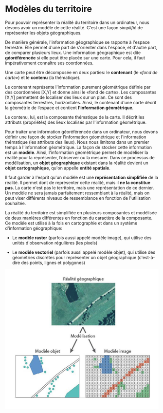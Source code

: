 # Modèles du territoire


Pour pouvoir représenter la réalité du territoire dans un ordinateur, nous devons avoir un modèle de cette réalité. C'est une façon *simplifié* de représenter les objets géographiques. 

De manière générale, l'information géographique se rapporte à l'espace terrestre. Elle permet d'une part de s'orienter dans l'espace, et d'autre part, de comparer plusieurs lieux. Une information géographique est dite **géoréférencée** si elle peut être placée sur une carte. Pour cela, il faut impérativement connaître ses coordonnées.


Une carte peut être décomposée en deux parties: le **contenant** (le *«fond de carte»*) et le **contenu** (la thématique).

Le contenant représente l'information purement géométrique définie par des coordonnées [X,Y] et donne ainsi le «fond de carte». Les composantes [X,Y] permettent de localiser des lieux sur un plan. Ce sont des composantes terrestres, horizontales. Ainsi, le contenant d'une carte décrit la géométrie de l’espace et contient **l’information géométrique**.

Le contenu, lui, est la composante thématique de la carte. Il décrit les attributs (propriétés) des lieux localisés par l'information géométrique.

Pour traiter une information géoréférencée dans un ordinateur, nous devons définir une façon de stocker l'information géométrique et l'information thématique (les attributs des lieux). Nous nous limitons dans un premier temps à l'information géométrique. La façon de stocker cette information est un **modèle**. Ainsi, l'information géométrique permet de modéliser la réalité pour la représenter, l’observer ou la mesurer. Dans ce processus de modélisation, un **objet géographique** existant dans la réalité devient un **objet cartographique**, qu'on appelle **entité spatiale**.

Il faut garder à l'esprit qu'un modèle est une **représentation simplifiée** de la réalité. Il permet dont de représenter cette réalité, mais il **ne la constitue pas**. La carte n'est pas le territoire, mais une représentation de ce dernier. Un modèle ne sera jamais parfaitement ressemblant à la réalité, mais on peut viser différents niveaux de ressemblance en fonction de l'utilisation souhaitée.

La réalité du territoire est simplifiée en plusieurs composantes et modélisée de deux manières différentes en fonction du caractère de la composante. Ce modèle est utilisé à la fois en cartographie et dans un système d'information géographique:

* Le **modèle raster** (parfois aussi appelé modèle image), qui utilise des unités d'observation régulières (les pixels)

* Le **modèle vectoriel** (parfois aussi appelé modèle objet), qui utilise des géométries discrètes pour représenter un objet géographique (c'est-à-dire des points, lignes et polygones)

![](assets/modelisation.png)
